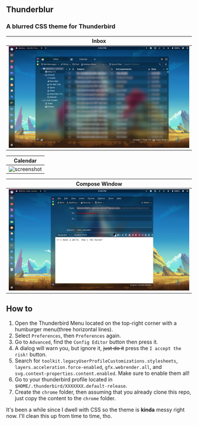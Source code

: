 ## Thunderblur

### A blurred CSS theme for Thunderbird

| Inbox |
| --- |
| ![screenshot](images/inbox.png) |

| Calendar |
| --- |
| ![screenshot](images/calendar.png) |

| Compose Window |
| --- |
| ![screenshot](images/compose.png) |


## How to

1. Open the Thunderbird Menu located on the top-right corner with a humburger menu(three horizontal lines).
2. Select `Preferences`, then `Preferences` again.
3. Go to `Advanced`, find the `Config Editor` button then press it.
4. A dialog will warn you, but ignore it, ~~just do it~~ press the `I accept the risk!` button.
5. Search for `toolkit.legacyUserProfileCustomizations.stylesheets`, `layers.acceleration.force-enabled`, `gfx.webrender.all`, and `svg.context-properties.content.enabled`. Make sure to enable them all!
6. Go to your thunderbird profile located in `$HOME/.thunderbird/XXXXXXX.default-release`.
7. Create the `chrome` folder, then assuming that you already clone this repo, just copy the content to the `chrome` folder.



It's been a while since I dwell with CSS so the theme is **kinda** messy right now. I'll clean this up from time to time, tho.